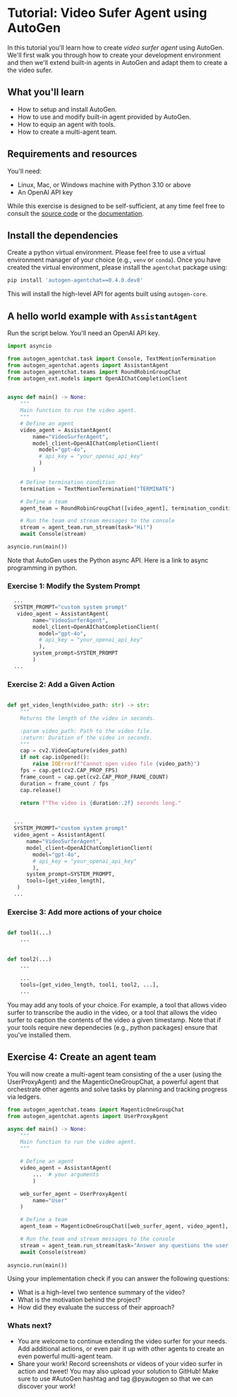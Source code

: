 # Tutorial: Video Sufer Agent using AutoGen

In this tutorial you'll learn how to create _video surfer agent_ using AutoGen.
We'll first walk you through how to create your development environment and then we'll extend 
built-in agents in AutoGen and adapt them to create a the video sufer.

## What you'll learn
- How to setup and install AutoGen.
- How to use and modify built-in agent provided by AutoGen.
- How to equip an agent with tools.
- How to create a multi-agent team.

## Requirements and resources
You'll need:
- Linux, Mac, or Windows machine with Python 3.10 or above
- An OpenAI API key

While this exercise is designed to be self-sufficient, at any time feel free to consult the [source code](https://aka.ms/autogen-gh) or the [documentation](https://microsoft.github.io/autogen/dev/).

## Install the dependencies

Create a python virtual environment. Please feel free to use a virtual environment manager of your choice (e.g., `venv` or `conda`). Once you have created the virtual environment, please install the `agentchat` package using:

```bash
pip install 'autogen-agentchat==0.4.0.dev8'
```

This will install the high-level API for agents built using `autogen-core`.

## A hello world example with `AssistantAgent`

Run the script below. You'll need an OpenAI API key.

```python
import asyncio

from autogen_agentchat.task import Console, TextMentionTermination
from autogen_agentchat.agents import AssistantAgent
from autogen_agentchat.teams import RoundRobinGroupChat
from autogen_ext.models import OpenAIChatCompletionClient


async def main() -> None:
    """
    Main function to run the video agent.
    """
    # Define an agent
    video_agent = AssistantAgent(
        name="VideoSurferAgent",
        model_client=OpenAIChatCompletionClient(
          model="gpt-4o",
          # api_key = "your_openai_api_key"
          )
        )

    # Define termination condition
    termination = TextMentionTermination("TERMINATE")

    # Define a team
    agent_team = RoundRobinGroupChat([video_agent], termination_condition=termination)

    # Run the team and stream messages to the console
    stream = agent_team.run_stream(task="Hi!")
    await Console(stream)

asyncio.run(main())
```

Note that AutoGen uses the Python async API. Here is a link to async programming in python.

### Exercise 1: Modify the System Prompt

```python
  ...
  SYSTEM_PROMPT="custom system prompt"
   video_agent = AssistantAgent(
        name="VideoSurferAgent",
        model_client=OpenAIChatCompletionClient(
          model="gpt-4o",
          # api_key = "your_openai_api_key"
          ),
        system_prompt=SYSTEM_PROMPT
        )
  ...
```


### Exercise 2: Add a Given Action

```python

def get_video_length(video_path: str) -> str:
    """
    Returns the length of the video in seconds.

    :param video_path: Path to the video file.
    :return: Duration of the video in seconds.
    """
    cap = cv2.VideoCapture(video_path)
    if not cap.isOpened():
        raise IOError(f"Cannot open video file {video_path}")
    fps = cap.get(cv2.CAP_PROP_FPS)
    frame_count = cap.get(cv2.CAP_PROP_FRAME_COUNT)
    duration = frame_count / fps
    cap.release()

    return f"The video is {duration:.2f} seconds long."


  ...
  SYSTEM_PROMPT="custom system prompt"
  video_agent = AssistantAgent(
      name="VideoSurferAgent",
      model_client=OpenAIChatCompletionClient(
        model="gpt-4o",
        # api_key = "your_openai_api_key"
        ),
      system_prompt=SYSTEM_PROMPT,
      tools=[get_video_length],
   )
  ...

```

### Exercise 3: Add more actions of your choice

```python

def tool1(...)
    ...
  
  
def tool2(...)
    ...

    ... 
    tools=[get_video_length, tool1, tool2, ...],
    ...
```

You may add any tools of your choice. For example, a tool that allows video surfer to transcribe the audio in the video, or a tool that allows the video surfer to caption the contents of the video a given timestamp. Note that if your tools require new dependecies (e.g., python packages) ensure that you've installed them.

## Exercise 4: Create an agent team

You will now create a multi-agent team consisting of the a user (using the UserProxyAgent) and the MagenticOneGroupChat, a powerful agent that orchestrate other agents and solve tasks by planning and tracking progress via ledgers.

```python
from autogen_agentchat.teams import MagenticOneGroupChat
from autogen_agentchat.agents import UserProxyAgent

async def main() -> None:
    """
    Main function to run the video agent.
    """

    # Define an agent
    video_agent = AssistantAgent(
        ...  # your arguments
        )

    web_surfer_agent = UserProxyAgent(
        name="User"
    )

    # Define a team
    agent_team = MagenticOneGroupChat([web_surfer_agent, video_agent], model_client=model_client,)

    # Run the team and stream messages to the console
    stream = agent_team.run_stream(task="Answer any questions the user asks about video.mp4.")
    await Console(stream)
    
asyncio.run(main())
```

Using your implementation check if you can answer the following questions:
- What is a high-level two sentence summary of the video?
- What is the motivation behind the project?
- How did they evaluate the success of their approach?

### Whats next?
- You are welcome to continue extending the video surfer for your needs. Add additional actions, or even pair it up with other agents to create an even powerful multi-agent team.
- Share your work! Record screenshots or videos of your video surfer in action and tweet! You may also upload your solution to GitHub! Make sure to use #AutoGen hashtag and tag @pyautogen so that we can discover your work!

```
